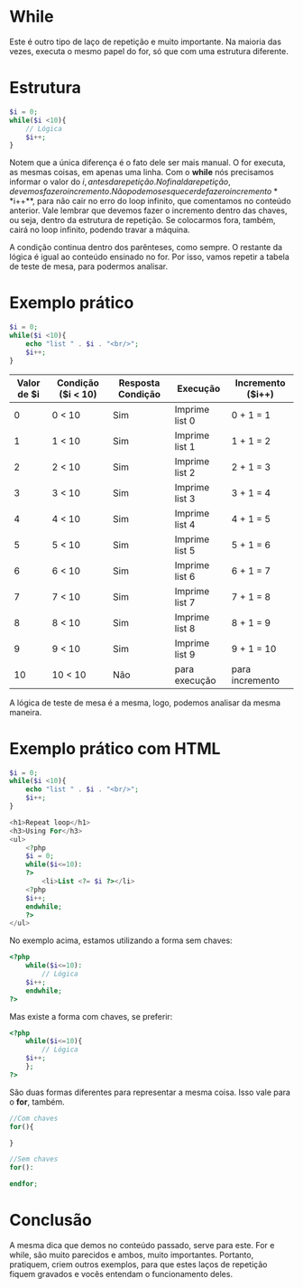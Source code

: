 # While

Este é outro tipo de laço de repetição e muito importante. Na maioria das vezes, executa o mesmo papel do for, só que com uma estrutura diferente.

# Estrutura

```php
$i = 0;
while($i <10){
    // Lógica
    $i++;
}
```

Notem que a única diferença é o fato dele ser mais manual. O for executa, as mesmas coisas, em apenas uma linha. 
Com o **while** nós precisamos informar o valor do $i, antes da repetição. No final da repetição, devemos fazer o incremento. 
Não podemos esquecer de fazer o incremento **$i++**, para não cair no erro do loop infinito, que comentamos no conteúdo anterior. 
Vale lembrar que devemos fazer o incremento dentro das chaves, ou seja, dentro da estrutura de repetição. 
Se colocarmos fora, também, cairá no loop infinito, podendo travar a  máquina.

A condição continua dentro dos parênteses, como sempre. O restante da lógica é igual ao conteúdo ensinado no for. 
Por isso, vamos repetir a tabela de teste de mesa, para podermos analisar.

# Exemplo prático

```php
$i = 0;
while($i <10){
    echo "list " . $i . "<br/>";
    $i++;
}
```

Valor de $i | Condição ($i < 10) | Resposta Condição | Execução | Incremento (**$i++**)
-------------- | ------------------------- | -------------------------- | ------------- | -----------------------------
0 |  0 < 10 | Sim | Imprime list 0 | 0 + 1 = 1
1 |  1 < 10 | Sim | Imprime list 1 | 1 + 1 = 2
2 |  2 < 10 | Sim | Imprime list 2 | 2 + 1 = 3
3 |  3 < 10 | Sim | Imprime list 3 | 3 + 1 = 4
4 |  4 < 10 | Sim | Imprime list 4 | 4 + 1 = 5
5 |  5 < 10 | Sim | Imprime list 5 | 5 + 1 = 6
6 |  6 < 10 | Sim | Imprime list 6 | 6 + 1 = 7
7 |  7 < 10 | Sim | Imprime list 7 | 7 + 1 = 8
8 |  8 < 10 | Sim | Imprime list 8 | 8 + 1 = 9
9 |  9 < 10 | Sim | Imprime list 9 | 9 + 1 = 10
10 | 10 < 10 | Não | para execução | para incremento

A lógica de teste de mesa é a mesma, logo, podemos analisar da mesma maneira.

# Exemplo prático com HTML

```php
$i = 0;
while($i <10){
    echo "list " . $i . "<br/>";
    $i++;
}
```

```php
<h1>Repeat loop</h1>
<h3>Using For</h3>
<ul>
    <?php
    $i = 0;
    while($i<=10):
    ?>
        <li>List <?= $i ?></li>
    <?php
    $i++;
    endwhile;
    ?>
</ul>
```

No exemplo acima, estamos utilizando a forma sem chaves:

```php
<?php
    while($i<=10):
        // Lógica
    $i++;
    endwhile;
?>
```

Mas existe a forma com chaves, se preferir:

```php
<?php
    while($i<=10){
        // Lógica
    $i++;
    };
?>
```

São duas formas diferentes para representar a mesma coisa. Isso vale para o **for**, também.

```php
//Com chaves
for(){

}

//Sem chaves
for():

endfor;
```

# Conclusão

A mesma dica que demos no conteúdo passado, serve para este. For e while, são muito parecidos e ambos, muito importantes. Portanto, pratiquem, criem outros exemplos, para que estes laços de repetição fiquem gravados e vocês entendam o funcionamento deles.